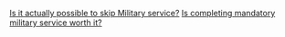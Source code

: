 [Is it actually possible to skip Military service?](https://www.reddit.com/r/algeria/comments/1b8snca/is_it_actually_possible_to_skip_military_service/)
[Is completing mandatory military service worth it?](https://www.reddit.com/r/algeria/comments/18q2j5r/is_completing_mandatory_military_service_worth_it/)